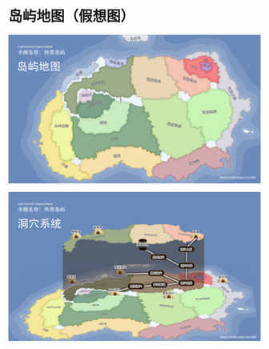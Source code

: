 # 岛屿地图（假想图）  
![](image/game_map.jpg)  
  
![](image/game_map_cave.jpg)  
  


<script>document.title="地图 - 卡牌生存百科 Card Survival Wiki";</script>